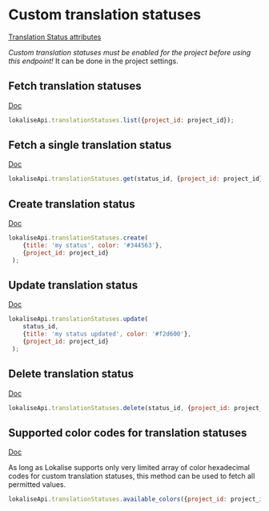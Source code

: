 # Custom translation statuses

[Translation Status attributes](https://app.lokalise.com/api2docs/curl/#object-translation-statuses)

*Custom translation statuses must be enabled for the project before using this endpoint!* It can be done in the project settings.

## Fetch translation statuses

[Doc](https://app.lokalise.com/api2docs/curl/#transition-list-all-custom-translation-statuses-get)

```js
lokaliseApi.translationStatuses.list({project_id: project_id});
```

## Fetch a single translation status

[Doc](https://app.lokalise.com/api2docs/curl/#transition-retrieve-a-custom-translation-status-get)

```js
lokaliseApi.translationStatuses.get(status_id, {project_id: project_id});
```

## Create translation status

[Doc](https://app.lokalise.com/api2docs/curl/#transition-create-a-custom-translation-status-post)

```js
lokaliseApi.translationStatuses.create(
    {title: 'my status', color: '#344563'},
    {project_id: project_id}
 );
```

## Update translation status

[Doc](https://app.lokalise.com/api2docs/curl/#transition-update-a-custom-translation-status-put)

```js
lokaliseApi.translationStatuses.update(
    status_id,
    {title: 'my status updated', color: '#f2d600'},
    {project_id: project_id}
 );
```

## Delete translation status

[Doc](https://app.lokalise.com/api2docs/curl/#transition-delete-a-custom-translation-status-delete)

```js
lokaliseApi.translationStatuses.delete(status_id, {project_id: project_id});
```

## Supported color codes for translation statuses

[Doc](https://app.lokalise.com/api2docs/curl/#transition-retrieve-available-colors-for-custom-translation-statuses-get)

As long as Lokalise supports only very limited array of color hexadecimal codes for custom translation statuses, this method can be used to fetch all permitted values.

```js
lokaliseApi.translationStatuses.available_colors({project_id: project_id});
```
